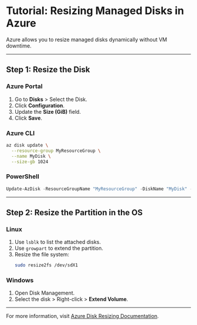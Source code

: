# Tutorial: Resizing Managed Disks in Azure

Azure allows you to resize managed disks dynamically without VM downtime.

---

## **Step 1: Resize the Disk**

### **Azure Portal**
1. Go to **Disks** > Select the Disk.
2. Click **Configuration**.
3. Update the **Size (GiB)** field.
4. Click **Save**.

### **Azure CLI**
```bash
az disk update \
  --resource-group MyResourceGroup \
  --name MyDisk \
  --size-gb 1024
```

### **PowerShell**
```powershell
Update-AzDisk -ResourceGroupName "MyResourceGroup" -DiskName "MyDisk" -DiskSizeGB 1024
```

---

## **Step 2: Resize the Partition in the OS**

### **Linux**
1. Use `lsblk` to list the attached disks.
2. Use `growpart` to extend the partition.
3. Resize the file system:
   ```bash
   sudo resize2fs /dev/sdX1
   ```

### **Windows**
1. Open Disk Management.
2. Select the disk > Right-click > **Extend Volume**.

---

For more information, visit [Azure Disk Resizing Documentation](https://learn.microsoft.com/en-us/azure/virtual-machines/disks-resize).